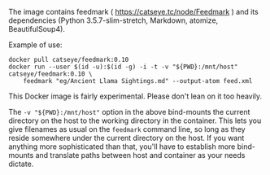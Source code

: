 The image contains feedmark ( https://catseye.tc/node/Feedmark ) and its dependencies (Python 3.5.7-slim-stretch, Markdown, atomize, BeautifulSoup4).

Example of use:

    docker pull catseye/feedmark:0.10
    docker run --user $(id -u):$(id -g) -i -t -v "${PWD}:/mnt/host" catseye/feedmark:0.10 \
        feedmark "eg/Ancient Llama Sightings.md" --output-atom feed.xml

This Docker image is fairly experimental. Please don't lean on it too heavily.

The `-v "${PWD}:/mnt/host"` option in the above bind-mounts the current directory on the host to the working directory in the container.  This lets you give filenames as usual on the `feedmark` command line, so long as they reside somewhere under the current directory on the host.  If you want anything more sophisticated than that, you'll have to establish more bind-mounts and translate paths between host and container as your needs dictate.
